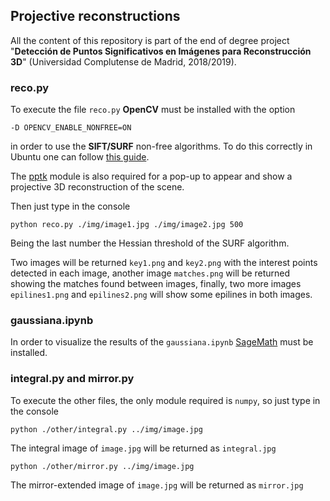 ## Projective reconstructions
All the content of this repository is part of the end of degree project "**Detección de Puntos Significativos en Imágenes para Reconstrucción 3D**" (Universidad Complutense de Madrid, 2018/2019). 
### reco.py
To execute the file `reco.py` **OpenCV** must be installed with the option
```
-D OPENCV_ENABLE_NONFREE=ON
```
in order to use the **SIFT/SURF** non-free algorithms. To do this correctly in Ubuntu one can follow [this guide](https://www.pyimagesearch.com/2018/08/15/how-to-install-opencv-4-on-ubuntu/).

The [pptk](https://github.com/heremaps/pptk) module is also required for a pop-up to appear and show a projective 3D reconstruction of the scene.

Then just type in the console

```
python reco.py ./img/image1.jpg ./img/image2.jpg 500
```
Being the last number the Hessian threshold of the SURF algorithm.

Two images will be returned `key1.png` and `key2.png` with the interest points detected in each image,
another image `matches.png` will be returned showing the matches found between images, finally, two more
images `epilines1.png` and `epilines2.png` will show some epilines in both images.
### gaussiana.ipynb
In order to visualize the results of the `gaussiana.ipynb` [SageMath](http://www.sagemath.org/) must be installed.
### integral.py and mirror.py
To execute the other files, the only module required is `numpy`, so just type in the console
```
python ./other/integral.py ../img/image.jpg
```
The integral image of `image.jpg` will be returned as `integral.jpg`
```
python ./other/mirror.py ../img/image.jpg
```
The mirror-extended image of `image.jpg` will be returned as `mirror.jpg`
